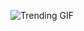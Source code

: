 ![Trending GIF](https://media0.giphy.com/media/v1.Y2lkPThiYjIxNzcyeWQ4YWZwaGQ2cXhyYmZtaTA3cmxnNXlrZ2Q5bGFyYTZ1ZGV4d3V2ZCZlcD12MV9naWZzX3NlYXJjaCZjdD1n/fryY00CO4xCz4uJuDQ/giphy.gif)
